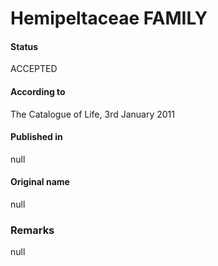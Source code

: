 Hemipeltaceae FAMILY
=======

#### Status
ACCEPTED

#### According to
The Catalogue of Life, 3rd January 2011

#### Published in
null

#### Original name
null

### Remarks
null